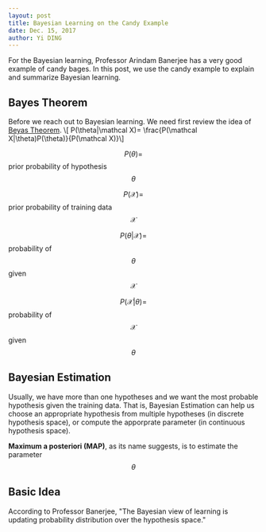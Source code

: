 ```yaml
--- 
layout: post
title: Bayesian Learning on the Candy Example
date: Dec. 15, 2017
author: Yi DING
---
```


[comment]: # (Use the candy example to explain Bayesian learning)

For the Bayesian learning, Professor Arindam Banerjee has a very good example of candy bages. In this post, we use the candy example to explain and summarize Bayesian learning.

## Bayes Theorem
Before we reach out to Bayesian learning. We need first review the idea of [Beyas Theorem](http://www.cs.cmu.edu/afs/cs/project/theo-20/www/mlbook/ch6.pdf).
\\[ P(\theta|\mathcal X)= \frac{P(\mathcal X|\theta)P(\theta)}{P(\mathcal X)}\\]

$$P(\theta)=$$ prior probability of hypothesis $$\theta$$

$$P(\mathcal X)=$$ prior probability of training data $$\mathcal X$$

$$P(\theta | \mathcal X)=$$ probability of $$\theta$$ given $$\mathcal X$$

$$P(\mathcal X | \theta)=$$ probability of $$\mathcal X$$ given $$\theta$$

## Bayesian Estimation
Usually, we have more than one hypotheses and we want the most probable hypothesis given the training data. That is, Bayesian Estimation can help us choose an appropriate hypothesis from multiple hypotheses (in discrete hypothesis space), or compute the apporprate parameter (in continuous hypothesis space).

**Maximum a posteriori (MAP)**, as its name suggests, is to estimate the parameter $$\theta$$

## Basic Idea
According to Professor Banerjee, "The Bayesian view of learning is updating probability distribution over the hypothesis space."